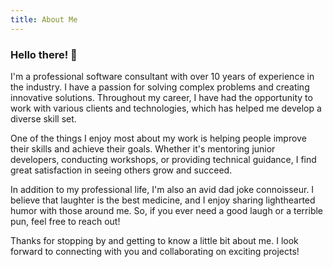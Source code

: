 ```yaml
---
title: About Me
---
```


<h3>Hello there! 👋</h3>

<p>I'm a professional software consultant with over 10 years of experience in the industry. I have a passion for solving complex problems and creating innovative solutions. Throughout my career, I have had the opportunity to work with various clients and technologies, which has helped me develop a diverse skill set.</p>

<p>One of the things I enjoy most about my work is helping people improve their skills and achieve their goals. Whether it's mentoring junior developers, conducting workshops, or providing technical guidance, I find great satisfaction in seeing others grow and succeed.</p>

<p>In addition to my professional life, I'm also an avid dad joke connoisseur. I believe that laughter is the best medicine, and I enjoy sharing lighthearted humor with those around me. So, if you ever need a good laugh or a terrible pun, feel free to reach out!</p>

<p>Thanks for stopping by and getting to know a little bit about me. I look forward to connecting with you and collaborating on exciting projects!</p>
